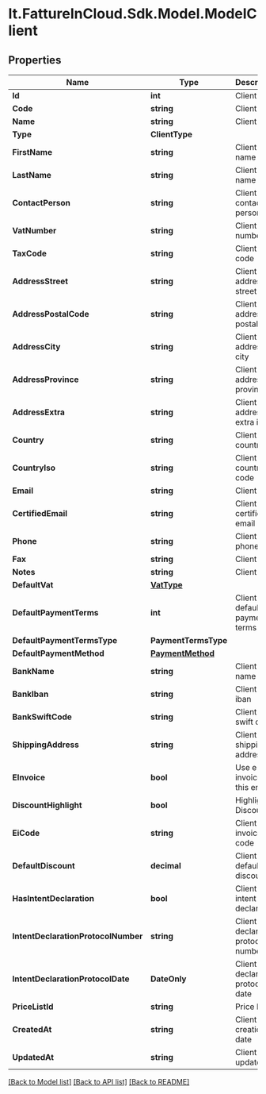 # It.FattureInCloud.Sdk.Model.ModelClient

## Properties

Name | Type | Description | Notes
------------ | ------------- | ------------- | -------------
**Id** | **int** | Client id | [optional] 
**Code** | **string** | Client code | [optional] 
**Name** | **string** | Client name | [optional] 
**Type** | **ClientType** |  | [optional] 
**FirstName** | **string** | Client first name | [optional] 
**LastName** | **string** | Client last name | [optional] 
**ContactPerson** | **string** | Client contact person | [optional] 
**VatNumber** | **string** | Client vat number | [optional] 
**TaxCode** | **string** | Client tax code | [optional] 
**AddressStreet** | **string** | Client address street | [optional] 
**AddressPostalCode** | **string** | Client address postal code | [optional] 
**AddressCity** | **string** | Client address city | [optional] 
**AddressProvince** | **string** | Client address province | [optional] 
**AddressExtra** | **string** | Client address extra info | [optional] 
**Country** | **string** | Client country | [optional] 
**CountryIso** | **string** | Client country iso code | [optional] 
**Email** | **string** | Client email | [optional] 
**CertifiedEmail** | **string** | Client certified email | [optional] 
**Phone** | **string** | Client phone | [optional] 
**Fax** | **string** | Client fax | [optional] 
**Notes** | **string** | Client extra | [optional] 
**DefaultVat** | [**VatType**](VatType.md) |  | [optional] 
**DefaultPaymentTerms** | **int** | Client default payment terms | [optional] 
**DefaultPaymentTermsType** | **PaymentTermsType** |  | [optional] 
**DefaultPaymentMethod** | [**PaymentMethod**](PaymentMethod.md) |  | [optional] 
**BankName** | **string** | Client bank name | [optional] 
**BankIban** | **string** | Client bank iban | [optional] 
**BankSwiftCode** | **string** | Client bank swift code | [optional] 
**ShippingAddress** | **string** | Client shipping address | [optional] 
**EInvoice** | **bool** | Use e-invoices for this entity | [optional] 
**DiscountHighlight** | **bool** | Highlight Discount | [optional] 
**EiCode** | **string** | Client e-invoice code  | [optional] 
**DefaultDiscount** | **decimal** | Client default discount | [optional] 
**HasIntentDeclaration** | **bool** | Client has intent declaration | [optional] 
**IntentDeclarationProtocolNumber** | **string** | Client intent declaration protocol number | [optional] 
**IntentDeclarationProtocolDate** | **DateOnly** | Client intent declaration protocol date | [optional] 
**PriceListId** | **string** | Price list id | [optional] 
**CreatedAt** | **string** | Client creation date | [optional] 
**UpdatedAt** | **string** | Client last update date | [optional] 

[[Back to Model list]](../../README.md#documentation-for-models) [[Back to API list]](../../README.md#documentation-for-api-endpoints) [[Back to README]](../../README.md)

